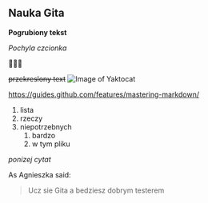 
## Nauka Gita

**Pogrubiony tekst**

*Pochyla czcionka*

:green_heart::yellow_heart::blue_heart:

~~przekreslony text~~
![Image of Yaktocat](https://octodex.github.com/images/yaktocat.png)

https://guides.github.com/features/mastering-markdown/

1. lista
1. rzeczy
1. niepotrzebnych
   1. bardzo
   1. w tym pliku

*ponizej cytat*

As Agnieszka said:

> Ucz sie Gita
> a bedziesz dobrym testerem
